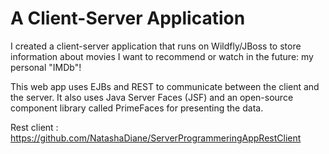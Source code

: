 # A Client-Server Application

I created a client-server application that runs on Wildfly/JBoss to store information about movies I want to recommend or watch in the future: my personal "IMDb"!

This web app uses EJBs and REST to communicate between the client and the server. It also uses Java Server Faces (JSF) and an open-source component library called PrimeFaces for presenting the data.

Rest client : https://github.com/NatashaDiane/ServerProgrammeringAppRestClient
